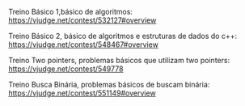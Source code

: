 Treino Básico 1,básico de algoritmos:
https://vjudge.net/contest/532127#overview

Treino Básico 2, básico de algoritmos e estruturas de dados do c++:
https://vjudge.net/contest/548467#overview

Treino Two pointers, problemas básicos que utilizam two pointers:
https://vjudge.net/contest/549778

Treino Busca Binária, problemas básicos de buscam binária:
https://vjudge.net/contest/551149#overview
